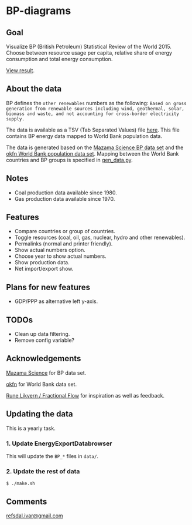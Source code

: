 BP-diagrams
===========

Goal
----
Visualize BP (British Petroleum) Statistical Review of the World 2015.
Choose between resource usage per capita, 
relative share of energy consumption and total energy consumption.

[View result](http://ivarref.github.io/bp-diagrams/).

About the data
--------------
BP defines the `other renewables` numbers as the following: `Based on gross generation from renewable sources including wind, geothermal, solar, biomass and waste, and not accounting for cross-border electricity supply.`

The data is available as a TSV (Tab Separated Values) file [here](https://github.com/ivarref/bp-diagrams/blob/master/data/data.tsv). This file contains BP energy data mapped to World Bank population data.

The data is generated based on the [Mazama Science BP data set](http://mazamascience.com/OilExport/data.html) and the [okfn World Bank population data set](http://data.okfn.org/data/core/population).
Mapping between the World Bank countries and BP groups is specified in [gen_data.py](https://github.com/ivarref/bp-diagrams/blob/master/gen_data.py).

Notes
--------
* Coal production data available since 1980.
* Gas production data available since 1970.

Features
--------

* Compare countries or group of countries.
* Toggle resources (coal, oil, gas, nuclear, hydro and other renewables).
* Permalinks (normal and printer friendly).
* Show actual numbers option.
* Choose year to show actual numbers.
* Show production data.
* Net import/export show.

Plans for new features
----------------------

* GDP/PPP as alternative left y-axis.

TODOs
----------------------

* Clean up data filtering.
* Remove config variable?

Acknowledgements
----------------
[Mazama Science](http://mazamascience.com/OilExport/) for BP data set.

[okfn](http://data.okfn.org/data/core/population) for World Bank data set.

[Rune Likvern / Fractional Flow](http://fractionalflow.com/) for inspiration as well as feedback.

Updating the data
-----------------

This is a yearly task.

### 1. Update EnergyExportDatabrowser
This will update the `BP_*` files in `data/`.

### 2. Update the rest of data

`$ ./make.sh`

Comments
--------
refsdal.ivar@gmail.com

